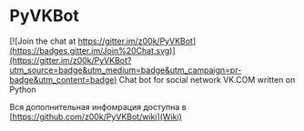 # PyVKBot

[![Join the chat at https://gitter.im/z00k/PyVKBot](https://badges.gitter.im/Join%20Chat.svg)](https://gitter.im/z00k/PyVKBot?utm_source=badge&utm_medium=badge&utm_campaign=pr-badge&utm_content=badge)
Chat bot for social network VK.COM written on Python

Вся дополнительная инфомрация доступна в [https://github.com/z00k/PyVKBot/wiki](Wiki)

